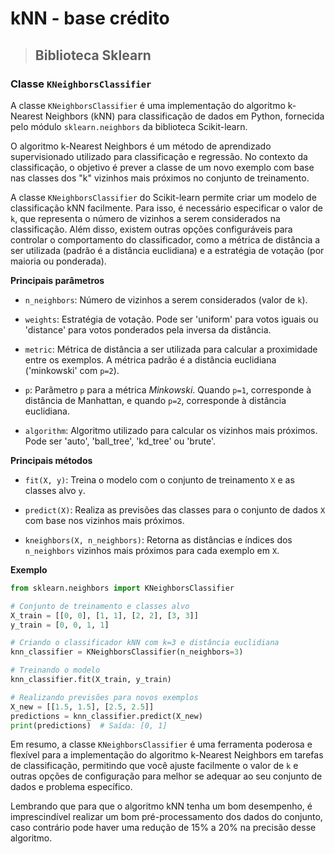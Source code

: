 # kNN - base crédito

> ## **Biblioteca Sklearn**

### **Classe `KNeighborsClassifier`**

A classe `KNeighborsClassifier` é uma implementação do algoritmo k-Nearest Neighbors (kNN) para classificação de dados em Python, fornecida pelo módulo `sklearn.neighbors` da biblioteca Scikit-learn.

O algoritmo k-Nearest Neighbors é um método de aprendizado supervisionado utilizado para classificação e regressão. No contexto da classificação, o objetivo é prever a classe de um novo exemplo com base nas classes dos "k" vizinhos mais próximos no conjunto de treinamento.

A classe `KNeighborsClassifier` do Scikit-learn permite criar um modelo de classificação kNN facilmente. Para isso, é necessário especificar o valor de `k`, que representa o número de vizinhos a serem considerados na classificação. Além disso, existem outras opções configuráveis para controlar o comportamento do classificador, como a métrica de distância a ser utilizada (padrão é a distância euclidiana) e a estratégia de votação (por maioria ou ponderada).

**Principais parâmetros**

- `n_neighbors`: Número de vizinhos a serem considerados (valor de `k`).

- `weights`: Estratégia de votação. Pode ser 'uniform' para votos iguais ou 'distance' para votos ponderados pela inversa da distância.

- `metric`: Métrica de distância a ser utilizada para calcular a proximidade entre os exemplos. A métrica padrão é a distância euclidiana ('minkowski' com `p=2`).

- `p`: Parâmetro `p` para a métrica _Minkowski_. Quando `p=1`, corresponde à distância de Manhattan, e quando `p=2`, corresponde à distância euclidiana.

- `algorithm`: Algoritmo utilizado para calcular os vizinhos mais próximos. Pode ser 'auto', 'ball_tree', 'kd_tree' ou 'brute'.

**Principais métodos**

- `fit(X, y)`: Treina o modelo com o conjunto de treinamento `X` e as classes alvo `y`.

- `predict(X)`: Realiza as previsões das classes para o conjunto de dados `X` com base nos vizinhos mais próximos.

- `kneighbors(X, n_neighbors)`: Retorna as distâncias e índices dos `n_neighbors` vizinhos mais próximos para cada exemplo em `X`.

**Exemplo**

```python
from sklearn.neighbors import KNeighborsClassifier

# Conjunto de treinamento e classes alvo
X_train = [[0, 0], [1, 1], [2, 2], [3, 3]]
y_train = [0, 0, 1, 1]

# Criando o classificador kNN com k=3 e distância euclidiana
knn_classifier = KNeighborsClassifier(n_neighbors=3)

# Treinando o modelo
knn_classifier.fit(X_train, y_train)

# Realizando previsões para novos exemplos
X_new = [[1.5, 1.5], [2.5, 2.5]]
predictions = knn_classifier.predict(X_new)
print(predictions)  # Saída: [0, 1]
```

Em resumo, a classe `KNeighborsClassifier` é uma ferramenta poderosa e flexível para a implementação do algoritmo k-Nearest Neighbors em tarefas de classificação, permitindo que você ajuste facilmente o valor de `k` e outras opções de configuração para melhor se adequar ao seu conjunto de dados e problema específico. 

Lembrando que para que o algoritmo kNN tenha um bom desempenho, é imprescindível realizar um bom pré-processamento dos dados do conjunto, caso contrário pode haver uma redução de 15% a 20% na precisão desse algoritmo.